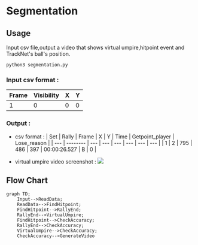 # Segmentation

## Usage

Input csv file,output a video that shows virtual umpire,hitpoint event and TrackNet's ball's position.

```
python3 segmentation.py
```

### Input csv format :
| Frame | Visibility | X | Y |
| --- | -------- | --- | --- |
| 1 | 0 | 0 | 0 |
### Output :
- csv format :
  | Set | Rally | Frame | X | Y | Time | Getpoint_player | Lose_reason |
  | --- | -------- | --- | --- | --- | --- | --- | --- |
  | 1 | 2 | 795 | 486 | 397 | 00:00:26.527 | B | 0 |

- virtual umpire video screenshot :
![](https://i.imgur.com/zTH5wMu.jpg)

## Flow Chart

```mermaid
graph TD;
    Input-->ReadData;
    ReadData-->FindHitpoint;
    FindHitpoint-->RallyEnd;
    RallyEnd-->VirtualUmpire;
    FindHitpoint-->CheckAccuracy;
    RallyEnd-->CheckAccuracy;
    VirtualUmpire-->CheckAccuracy;
    CheckAccuracy-->GenerateVideo
```